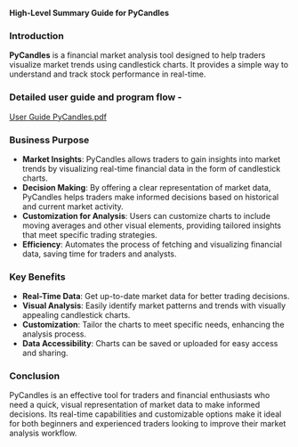 **High-Level Summary Guide for PyCandles**

### Introduction
**PyCandles** is a financial market analysis tool designed to help traders visualize market trends using candlestick charts. It provides a simple way to understand and track stock performance in real-time.

### Detailed user guide and program flow - 
[User Guide PyCandles.pdf](https://github.com/user-attachments/files/17534872/User.Guide.PyCandles.pdf)


### Business Purpose
- **Market Insights**: PyCandles allows traders to gain insights into market trends by visualizing real-time financial data in the form of candlestick charts.
- **Decision Making**: By offering a clear representation of market data, PyCandles helps traders make informed decisions based on historical and current market activity.
- **Customization for Analysis**: Users can customize charts to include moving averages and other visual elements, providing tailored insights that meet specific trading strategies.
- **Efficiency**: Automates the process of fetching and visualizing financial data, saving time for traders and analysts.

### Key Benefits
- **Real-Time Data**: Get up-to-date market data for better trading decisions.
- **Visual Analysis**: Easily identify market patterns and trends with visually appealing candlestick charts.
- **Customization**: Tailor the charts to meet specific needs, enhancing the analysis process.
- **Data Accessibility**: Charts can be saved or uploaded for easy access and sharing.

### Conclusion
PyCandles is an effective tool for traders and financial enthusiasts who need a quick, visual representation of market data to make informed decisions. Its real-time capabilities and customizable options make it ideal for both beginners and experienced traders looking to improve their market analysis workflow.

